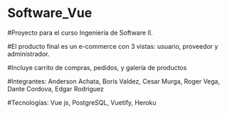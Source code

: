 # Software_Vue

#Proyecto para el curso Ingeniería de Software II.

#El producto final es un e-commerce con 3 vistas: usuario, proveedor y administrador.

#Incluye carrito de compras, pedidos, y galería de productos

#Integrantes: Anderson Achata, Boris Valdez, Cesar Murga, Roger Vega, Dante Cordova, Edgar Rodriguez

#Tecnologías: Vue js, PostgreSQL, Vuetify, Heroku
